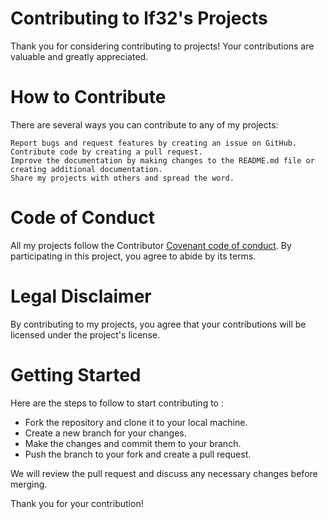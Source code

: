 # Contributing to lf32's Projects

Thank you for considering contributing to projects! Your contributions are valuable and greatly appreciated.

# How to Contribute

There are several ways you can contribute to any of my projects:

    Report bugs and request features by creating an issue on GitHub.
    Contribute code by creating a pull request.
    Improve the documentation by making changes to the README.md file or creating additional documentation.
    Share my projects with others and spread the word.

# Code of Conduct

All my projects follow the Contributor [Covenant code of conduct](https://www.contributor-covenant.org/version/1/4/code-of-conduct). By participating in this project, you agree to abide by its terms.

# Legal Disclaimer

By contributing to my projects, you agree that your contributions will be licensed under the project's license.

# Getting Started

Here are the steps to follow to start contributing to :

-    Fork the repository and clone it to your local machine.
-    Create a new branch for your changes.
-    Make the changes and commit them to your branch.
-    Push the branch to your fork and create a pull request.

We will review the pull request and discuss any necessary changes before merging.

Thank you for your contribution!
